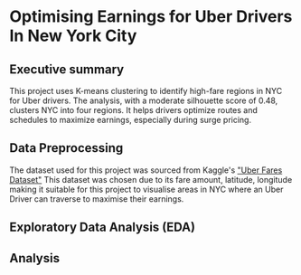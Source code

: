 # Optimising Earnings for Uber Drivers In New York City


## Executive summary
This project uses K-means clustering to identify high-fare regions in NYC for Uber drivers. The analysis, with a moderate silhouette score of 0.48, clusters NYC into four regions. It helps drivers optimize routes and schedules to maximize earnings, especially during surge pricing.



## Data Preprocessing
The dataset used for this project was sourced from Kaggle's ["Uber Fares Dataset"](https://www.kaggle.com/datasets/yasserh/uber-fares-dataset/data) 
This dataset was chosen due to its fare amount, latitude, longitude making it suitable for this project to visualise areas in NYC where an Uber Driver can traverse to maximise their earnings.




## Exploratory Data Analysis (EDA)




## Analysis 
